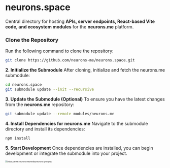 # neurons.space

Central directory for hosting **APIs, server endpoints, React-based Vite code, and ecosystem modules** for the **neurons.me** platform.

### Clone the Repository
Run the following command to clone the repository:
```bash
git clone https://github.com/neurons-me/neurons.space.git
```
**2. Initialize the Submodule**
After cloning, initialize and fetch the neurons.me submodule:
```bash
cd neurons.space
git submodule update --init --recursive
```
**3. Update the Submodule (Optional)**
To ensure you have the latest changes from the **neurons.me** repository:

```bash
git submodule update --remote modules/neurons.me
```
**4. Install Dependencies for neurons.me**
Navigate to the submodule directory and install its dependencies:

```bash
npm install
```
**5. Start Development**
Once dependencies are installed, you can begin development or integrate the submodule into your project.

<img src="https://www.neurons.me/media/neurons-grey.png" alt="https://www.neurons.me/media/neurons-grey.png" style="zoom:42%;" />
